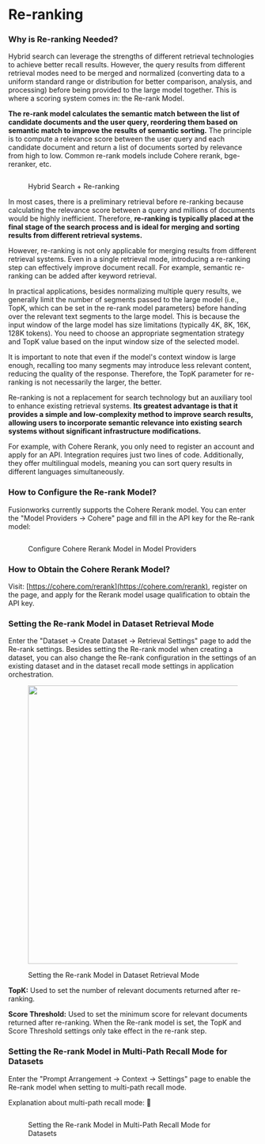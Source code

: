 # Re-ranking

### Why is Re-ranking Needed?

Hybrid search can leverage the strengths of different retrieval technologies to achieve better recall results. However, the query results from different retrieval modes need to be merged and normalized (converting data to a uniform standard range or distribution for better comparison, analysis, and processing) before being provided to the large model together. This is where a scoring system comes in: the Re-rank Model.

**The re-rank model calculates the semantic match between the list of candidate documents and the user query, reordering them based on semantic match to improve the results of semantic sorting.** The principle is to compute a relevance score between the user query and each candidate document and return a list of documents sorted by relevance from high to low. Common re-rank models include Cohere rerank, bge-reranker, etc.

<figure><img src="../../../.gitbook/assets/image (128).png" alt=""><figcaption><p>Hybrid Search + Re-ranking</p></figcaption></figure>

In most cases, there is a preliminary retrieval before re-ranking because calculating the relevance score between a query and millions of documents would be highly inefficient. Therefore, **re-ranking is typically placed at the final stage of the search process and is ideal for merging and sorting results from different retrieval systems.**

However, re-ranking is not only applicable for merging results from different retrieval systems. Even in a single retrieval mode, introducing a re-ranking step can effectively improve document recall. For example, semantic re-ranking can be added after keyword retrieval.

In practical applications, besides normalizing multiple query results, we generally limit the number of segments passed to the large model (i.e., TopK, which can be set in the re-rank model parameters) before handing over the relevant text segments to the large model. This is because the input window of the large model has size limitations (typically 4K, 8K, 16K, 128K tokens). You need to choose an appropriate segmentation strategy and TopK value based on the input window size of the selected model.

It is important to note that even if the model's context window is large enough, recalling too many segments may introduce less relevant content, reducing the quality of the response. Therefore, the TopK parameter for re-ranking is not necessarily the larger, the better.

Re-ranking is not a replacement for search technology but an auxiliary tool to enhance existing retrieval systems. **Its greatest advantage is that it provides a simple and low-complexity method to improve search results, allowing users to incorporate semantic relevance into existing search systems without significant infrastructure modifications.**

For example, with Cohere Rerank, you only need to register an account and apply for an API. Integration requires just two lines of code. Additionally, they offer multilingual models, meaning you can sort query results in different languages simultaneously.

### How to Configure the Re-rank Model?

Fusionworks currently supports the Cohere Rerank model. You can enter the "Model Providers -> Cohere" page and fill in the API key for the Re-rank model:

<figure><img src="../../../.gitbook/assets/image (112).png" alt=""><figcaption><p>Configure Cohere Rerank Model in Model Providers</p></figcaption></figure>

### How to Obtain the Cohere Rerank Model?

Visit: [https://cohere.com/rerank](https://cohere.com/rerank), register on the page, and apply for the Rerank model usage qualification to obtain the API key.

### Setting the Re-rank Model in Dataset Retrieval Mode

Enter the "Dataset -> Create Dataset -> Retrieval Settings" page to add the Re-rank settings. Besides setting the Re-rank model when creating a dataset, you can also change the Re-rank configuration in the settings of an existing dataset and in the dataset recall mode settings in application orchestration.

<figure><img src="../../../.gitbook/assets/image (1) (1) (1) (1) (1) (1) (1) (1) (1) (1) (1) (1) (1) (1) (1) (1) (1) (1) (1) (1) (1) (1) (1) (1).png" alt="" width="563"><figcaption><p>Setting the Re-rank Model in Dataset Retrieval Mode</p></figcaption></figure>

**TopK:** Used to set the number of relevant documents returned after re-ranking.

**Score Threshold:** Used to set the minimum score for relevant documents returned after re-ranking. When the Re-rank model is set, the TopK and Score Threshold settings only take effect in the re-rank step.

### Setting the Re-rank Model in Multi-Path Recall Mode for Datasets

Enter the "Prompt Arrangement -> Context -> Settings" page to enable the Re-rank model when setting to multi-path recall mode.

Explanation about multi-path recall mode: 🔗

<figure><img src="../../../.gitbook/assets/image (1) (1) (1) (1) (1) (1) (1) (1) (1) (1) (1) (1) (1) (1) (1) (1) (1) (1) (1) (1) (1) (1) (1) (1) (1).png" alt=""><figcaption><p>Setting the Re-rank Model in Multi-Path Recall Mode for Datasets</p></figcaption></figure>